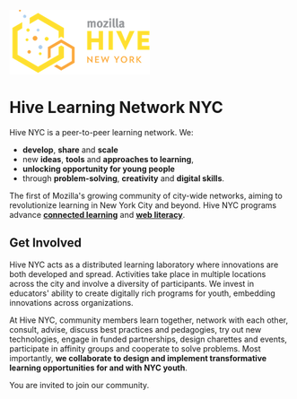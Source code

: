 ![Hive NYC Logo](images/hive-logo.png)
# Hive Learning Network NYC

Hive NYC is a peer-to-peer learning network. We:
* **develop**, **share** and **scale**
* new **ideas**, **tools** and **approaches to learning**,
* **unlocking opportunity for young people**
* through **problem-solving**, **creativity** and **digital skills**.

The first of Mozilla's growing community of city-wide networks, aiming to revolutionize learning in New York City and beyond. Hive NYC programs advance **[connected learning](http://clalliance.org/)** and **[web literacy](https://webmaker.org/en-US/resources)**.

## Get Involved

Hive NYC acts as a distributed learning laboratory where innovations are both developed and spread. Activities take place in multiple locations across the city and involve a diversity of participants. We invest in educators' ability to create digitally rich programs for youth, embedding innovations across organizations.

At Hive NYC, community members learn together, network with each other, consult, advise, discuss best practices and pedagogies, try out new technologies, engage in funded partnerships, design charettes and events, participate in affinity groups and cooperate to solve problems. Most importantly, **we collaborate to design and implement transformative learning opportunities for and with NYC youth**.

You are invited to join our community.
